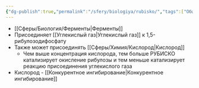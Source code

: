 ```yaml
---
{"dg-publish":true,"permalink":"/sfery/biologiya/rubisko/","tags":["Общаябиология"]}
---
```


- [[Сферы/Биология/Ферменты\|Ферменты]]
- Присоединяет [[Углекислый газ\|Углекислый газ]] к 1,5-рибулозодифосфату
- Также может присоединять [[Сферы/Химия/Кислород\|Кислород]]
	- Чем выше концентрация кислорода, тем больше РУБИСКО катализирует окисление рибулозы и тем меньше катализирует реакцию присоединения углекислого газа
- Кислород - [[Конкурентное ингибирование\|Конкурентное ингибирование]]